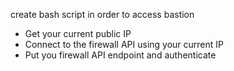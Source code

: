 create bash script in order to access bastion

- Get your current public IP
- Connect to the firewall API using your current IP
- Put you firewall API endpoint and authenticate